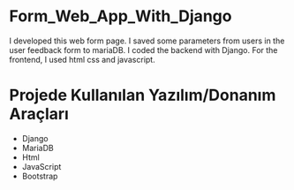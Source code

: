 # Form_Web_App_With_Django
I developed this web form page. I saved some parameters from users in the user feedback form to mariaDB. I coded the backend with Django. For the frontend, I used html css and javascript.

# Projede Kullanılan Yazılım/Donanım Araçları
+ Django
+ MariaDB
+ Html
+ JavaScript
+ Bootstrap